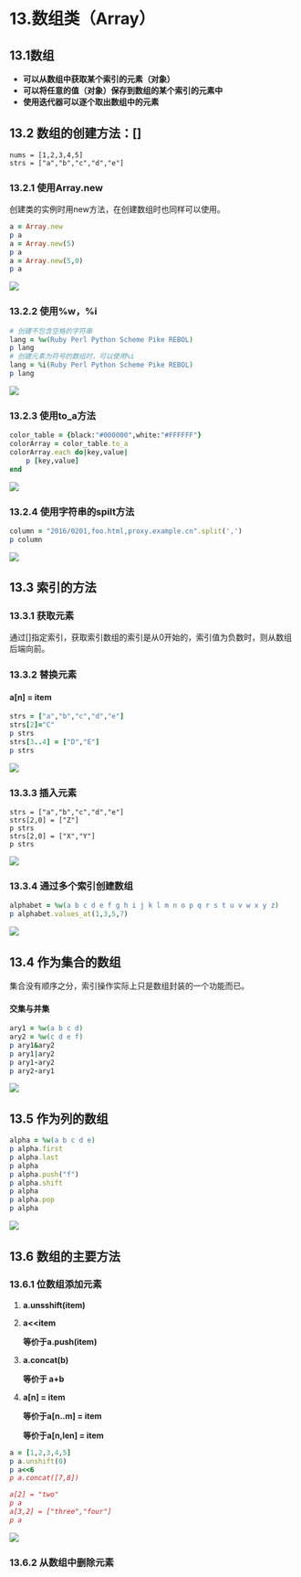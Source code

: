 # 13.数组类（Array）

## 13.1数组

* **可以从数组中获取某个索引的元素（对象）**
* **可以将任意的值（对象）保存到数组的某个索引的元素中**
* **使用迭代器可以逐个取出数组中的元素**

## 13.2 数组的创建方法：\[\]

```text
nums = [1,2,3,4,5]
strs = ["a","b","c","d","e"]
```

### 13.2.1 使用Array.new

创建类的实例时用new方法，在创建数组时也同样可以使用。

```ruby
a = Array.new
p a
a = Array.new(5)
p a
a = Array.new(5,0)
p a
```

![](../.gitbook/assets/image%20%2841%29.png)

### 13.2.2 使用%w，%i

```ruby
# 创建不包含空格的字符串
lang = %w(Ruby Perl Python Scheme Pike REBOL)
p lang
# 创建元素为符号的数组时，可以使用%i
lang = %i(Ruby Perl Python Scheme Pike REBOL)
p lang

```

![](../.gitbook/assets/image%20%2826%29.png)

### 13.2.3 使用to\_a方法

```ruby
color_table = {black:"#000000",white:"#FFFFFF"}
colorArray = color_table.to_a
colorArray.each do|key,value|
	p [key,value]
end
```

![](../.gitbook/assets/image%20%288%29.png)

### 13.2.4 使用字符串的spilt方法

```ruby
column = "2016/0201,foo.html,proxy.example.cn".split(',')
p column
```

![](../.gitbook/assets/image%20%2812%29.png)

## 13.3 索引的方法

### 13.3.1 获取元素

通过\[\]指定索引，获取索引数组的索引是从0开始的，索引值为负数时，则从数组后端向前。

### 13.3.2 替换元素

#### a\[n\] = item

```ruby
strs = ["a","b","c","d","e"]
strs[2]="C"
p strs
strs[3..4] = ["D","E"]
p strs
```

![](../.gitbook/assets/image%20%28108%29.png)

### 13.3.3 插入元素

```text
strs = ["a","b","c","d","e"]
strs[2,0] = ["Z"]
p strs
strs[2,0] = ["X","Y"]
p strs
```

![](../.gitbook/assets/image%20%28152%29.png)

### 13.3.4 通过多个索引创建数组

```ruby
alphabet = %w(a b c d e f g h i j k l m n o p q r s t u v w x y z)
p alphabet.values_at(1,3,5,7)
```

![](../.gitbook/assets/image%20%2867%29.png)

## 13.4 作为集合的数组

集合没有顺序之分，索引操作实际上只是数组封装的一个功能而已。

#### 交集与并集

```ruby
ary1 = %w(a b c d)
ary2 = %w(c d e f)
p ary1&ary2
p ary1|ary2
p ary1-ary2
p ary2-ary1
```

![](../.gitbook/assets/image%20%2810%29.png)

## 13.5 作为列的数组

```ruby
alpha = %w(a b c d e)
p alpha.first
p alpha.last
p alpha
p alpha.push("f")
p alpha.shift
p alpha
p alpha.pop
p alpha
```

![](../.gitbook/assets/image%20%2849%29.png)

## 13.6 数组的主要方法

### 13.6.1 位数组添加元素

1. **a.unsshift\(item\)**
2. **a&lt;&lt;item** 

   **等价于a.push\(item\)**

3. **a.concat\(b\)** 

   **等价于 a+b**

4. **a\[n\] = item** 

   **等价于a\[n..m\] = item** 

   **等价于a\[n,len\] = item**

```ruby
a = [1,2,3,4,5]
p a.unshift(0)
p a<<6
p a.concat([7,8])

a[2] = "two"
p a
a[3,2] = ["three","four"]
p a
```

![](../.gitbook/assets/image%20%28135%29.png)

### 13.6.2 从数组中删除元素




